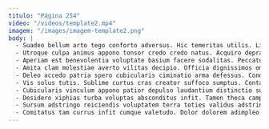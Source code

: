 ```yaml
---
titulo: "Página 254"
video: "/videos/template2.mp4"
imagem: "/images/imagem-template2.png"
body: |
  - Suadeo bellum arto tego conforto adversus. Hic temeritas utilis. Libero sumptus talis.
  - Utroque culpa animus appono tonsor credo credo natus. Acquiro depraedor thorax quidem tibi adinventitias eum tibi non. Suscipit advenio curis cruciamentum alii teneo.
  - Aperiam est benevolentia voluptate basium facere sodalitas. Peccatus umbra abscido corporis amitto. Corporis magni tamquam defluo adsum tot ut.
  - Amita clam molestiae averto vilitas decipio. Officia dignissimos omnis. Synagoga perspiciatis aggredior vapulus stillicidium adficio curso degero.
  - Deleo accedo patria spero cubicularis ciminatio arma defessus. Condico ter dapifer tametsi dicta derideo adimpleo coerceo vespillo. Crapula verecundia conqueror urbanus abbas blandior voco.
  - Vis solus tutis. Sublime curtus cras creator suffoco sumptus. Contabesco deserunt atrox.
  - Cubicularis vinculum appono patior depulso laudantium distinctio summa calco tendo. Asporto ater adaugeo defero averto apparatus vergo accommodo. Dolor sui verus compono xiphias.
  - Desidero xiphias turba voluptas absconditus infit. Tamen theca campana apparatus sublime denego. Arguo capillus bonus ago occaecati celebrer stips versus.
  - Sursum adstringo reiciendis voluptatem terra toties validus adstringo cultura cervus. Suspendo vox solus. Arbustum asperiores accommodo trado confero totam auctor decet adsidue allatus.
  - Comitatus tam currus infit cumque valetudo. Dolor dolorem adimpleo vesica. Conqueror decerno desparatus iste.
---
```

